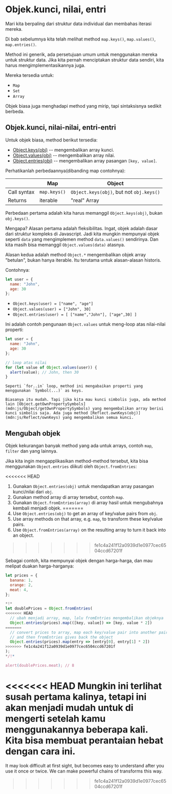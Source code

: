
# Objek.kunci, nilai, entri

Mari kita berpaling dari struktur data individual dan membahas iterasi mereka.

Di bab sebelumnya kita telah melihat method `map.keys()`, `map.values()`, `map.entries()`.

Method ini generik, ada persetujuan umum untuk menggunakan mereka untuk struktur data. Jika kita pernah menciptakan struktur data sendiri, kita harus mengimplementasikannya juga.

Mereka tersedia untuk:

- `Map`
- `Set`
- `Array`

Objek biasa juga menghadapi method yang mirip, tapi sintaksisnya sedikit berbeda.

## Objek.kunci, nilai-nilai, entri-entri

Untuk objek biasa, method berikut tersedia:

- [Object.keys(obj)](mdn:js/Object/keys) -- mengembalikan array kunci.
- [Object.values(obj)](mdn:js/Object/values) -- mengembalikan array nilai.
- [Object.entries(obj)](mdn:js/Object/entries) -- mengembalikan array pasangan `[key, value]`.

Perhatikanlah perbedaannya(dibanding map contohnya):

|             | Map              | Object       |
|-------------|------------------|--------------|
| Call syntax | `map.keys()`  | `Object.keys(obj)`, but not `obj.keys()` |
| Returns     | iterable    | "real" Array                     |

Perbedaan pertama adalah kita harus memanggil `Object.keys(obj)`, bukan `obj.keys()`.

Mengapa? Alasan pertama adalah fleksibilitas. Ingat, objek adalah dasar dari struktur kompleks di Javascript. Jadi kita mungkin mempunyai objek seperti `data` yang mengimplemen method `data.values()` sendirinya. Dan kita masih bisa memanggil `Object.values(data)` atasnya.

Alasan kedua adalah method `Object.*` mengembalikan objek array "betulan", bukan hanya iterable. Itu terutama untuk alasan-alasan historis.

Contohnya:

```js
let user = {
  name: "John",
  age: 30
};
```

- `Object.keys(user) = ["name", "age"]`
- `Object.values(user) = ["John", 30]`
- `Object.entries(user) = [ ["name","John"], ["age",30] ]`

Ini adalah contoh pengunaan `Object.values` untuk meng-loop atas nilai-nilai properti:

```js run
let user = {
  name: "John",
  age: 30
};

// loop atas nilai
for (let value of Object.values(user)) {
  alert(value); // John, then 30
}
```

```warn header="Object.keys/values/entries abaikan properti simbolis"
Seperti `for..in` loop, method ini mengabaikan properti yang menggunakan `Symbol(...)` as keys.

Biasanya itu mudah. Tapi jika kita mau kunci simbolis juga, ada method lain [Object.getOwnPropertySymbols](mdn:js/Object/getOwnPropertySymbols) yang mengembalikan array berisi kunci simbolis saja. Ada juga method [Reflect.ownKeys(obj)](mdn:js/Reflect/ownKeys) yang mengembalikan semua kunci.
```


## Mengubah objek

Objek kekurangan banyak method yang ada untuk arrays, contoh `map`, `filter` dan yang lainnya.

Jika kita ingin mengapplikasikan method-method tersebut, kita bisa menggunakan `Object.entries` diikuti oleh `Object.fromEntries`:

<<<<<<< HEAD
1. Gunakan `Object.entries(obj)` untuk mendapatkan array pasangan kunci/nilai dari `obj`.
2. Gunakan method array di array tersebut, contoh `map`. 
3. Gunakan `Object.fromEntries(array)` di array hasil untuk mengubahnya kembali menjadi objek.
=======
1. Use `Object.entries(obj)` to get an array of key/value pairs from `obj`.
2. Use array methods on that array, e.g. `map`, to transform these key/value pairs.
3. Use `Object.fromEntries(array)` on the resulting array to turn it back into an object.
>>>>>>> fe1c4a241f12a0939d1e0977cec6504ccd67201f

Sebagai contoh, kita mempunyai objek dengan harga-harga, dan mau melipat duakan harga-harganya:

```js run
let prices = {
  banana: 1,
  orange: 2,
  meat: 4,
};

*!*
let doublePrices = Object.fromEntries(
<<<<<<< HEAD
  // ubah menjadi array, map, lalu fromEntries mengembalikan objeknya
  Object.entries(prices).map(([key, value]) => [key, value * 2])
=======
  // convert prices to array, map each key/value pair into another pair
  // and then fromEntries gives back the object
  Object.entries(prices).map(entry => [entry[0], entry[1] * 2])
>>>>>>> fe1c4a241f12a0939d1e0977cec6504ccd67201f
);
*/!*

alert(doublePrices.meat); // 8
```

<<<<<<< HEAD
Mungkin ini terlihat susah pertama kalinya, tetapi ini akan menjadi mudah untuk di mengerti setelah kamu menggunakannya beberapa kali. Kita bisa membuat perantaian hebat dengan cara ini.
=======
It may look difficult at first sight, but becomes easy to understand after you use it once or twice. We can make powerful chains of transforms this way.
>>>>>>> fe1c4a241f12a0939d1e0977cec6504ccd67201f
